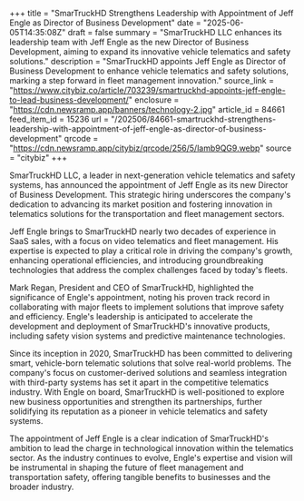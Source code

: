 +++
title = "SmarTruckHD Strengthens Leadership with Appointment of Jeff Engle as Director of Business Development"
date = "2025-06-05T14:35:08Z"
draft = false
summary = "SmarTruckHD LLC enhances its leadership team with Jeff Engle as the new Director of Business Development, aiming to expand its innovative vehicle telematics and safety solutions."
description = "SmarTruckHD appoints Jeff Engle as Director of Business Development to enhance vehicle telematics and safety solutions, marking a step forward in fleet management innovation."
source_link = "https://www.citybiz.co/article/703239/smartruckhd-appoints-jeff-engle-to-lead-business-development/"
enclosure = "https://cdn.newsramp.app/banners/technology-2.jpg"
article_id = 84661
feed_item_id = 15236
url = "/202506/84661-smartruckhd-strengthens-leadership-with-appointment-of-jeff-engle-as-director-of-business-development"
qrcode = "https://cdn.newsramp.app/citybiz/qrcode/256/5/lamb9QG9.webp"
source = "citybiz"
+++

<p>SmarTruckHD LLC, a leader in next-generation vehicle telematics and safety systems, has announced the appointment of Jeff Engle as its new Director of Business Development. This strategic hiring underscores the company's dedication to advancing its market position and fostering innovation in telematics solutions for the transportation and fleet management sectors.</p><p>Jeff Engle brings to SmarTruckHD nearly two decades of experience in SaaS sales, with a focus on video telematics and fleet management. His expertise is expected to play a critical role in driving the company's growth, enhancing operational efficiencies, and introducing groundbreaking technologies that address the complex challenges faced by today's fleets.</p><p>Mark Regan, President and CEO of SmarTruckHD, highlighted the significance of Engle's appointment, noting his proven track record in collaborating with major fleets to implement solutions that improve safety and efficiency. Engle's leadership is anticipated to accelerate the development and deployment of SmarTruckHD's innovative products, including safety vision systems and predictive maintenance technologies.</p><p>Since its inception in 2020, SmarTruckHD has been committed to delivering smart, vehicle-born telematic solutions that solve real-world problems. The company's focus on customer-derived solutions and seamless integration with third-party systems has set it apart in the competitive telematics industry. With Engle on board, SmarTruckHD is well-positioned to explore new business opportunities and strengthen its partnerships, further solidifying its reputation as a pioneer in vehicle telematics and safety systems.</p><p>The appointment of Jeff Engle is a clear indication of SmarTruckHD's ambition to lead the charge in technological innovation within the telematics sector. As the industry continues to evolve, Engle's expertise and vision will be instrumental in shaping the future of fleet management and transportation safety, offering tangible benefits to businesses and the broader industry.</p>